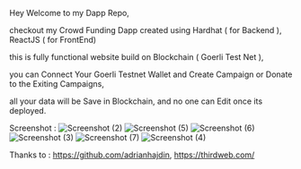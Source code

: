 Hey Welcome to my Dapp Repo,

checkout my Crowd Funding Dapp created using Hardhat ( for Backend ), ReactJS ( for FrontEnd)

this is fully functional website build on Blockchain ( Goerli Test Net ),

you can Connect Your Goerli Testnet Wallet and Create Campaign or Donate to the Exiting Campaigns, 

all your data will be Save in Blockchain, and no one can Edit once its deployed.

Screenshot :
![Screenshot (2)](https://user-images.githubusercontent.com/121276285/210399273-103dc27a-d402-456d-9c30-3d322c31b3bd.png)
![Screenshot (5)](https://user-images.githubusercontent.com/121276285/210399301-23c4ce83-57e3-45e8-9f8d-4c3b78487047.png)
![Screenshot (6)](https://user-images.githubusercontent.com/121276285/210399326-31db4067-7124-4248-8b76-2dc1e270676c.png)
![Screenshot (3)](https://user-images.githubusercontent.com/121276285/210399341-07ef0c3f-8fee-496e-be6b-6abef2bcfa50.png)
![Screenshot (7)](https://user-images.githubusercontent.com/121276285/210399357-a0d373e4-64c5-4379-945c-83d865a08f50.png)
![Screenshot (4)](https://user-images.githubusercontent.com/121276285/210399366-4625cd8a-e397-41e2-a953-bfa632b445f3.png)



Thanks to : https://github.com/adrianhajdin, https://thirdweb.com/
